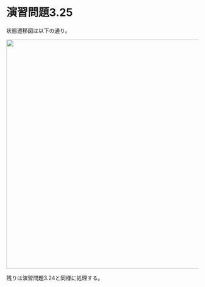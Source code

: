 # 演習問題3.25

状態遷移図は以下の通り。

<img src="https://horie-t.github.io/DigitalDesignAndComputerArchitecture-Ans/images/ex3-25/ex3-25-state.svg" width="600px" />


残りは演習問題3.24と同様に処理する。
